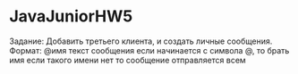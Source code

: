 # JavaJuniorHW5

Задание:
Добавить третьего клиента, и создать личные сообщения.
Формат: @имя текст сообщения
если начинается с символа @, то брать имя
если такого имени нет то сообщение отправляется всем
